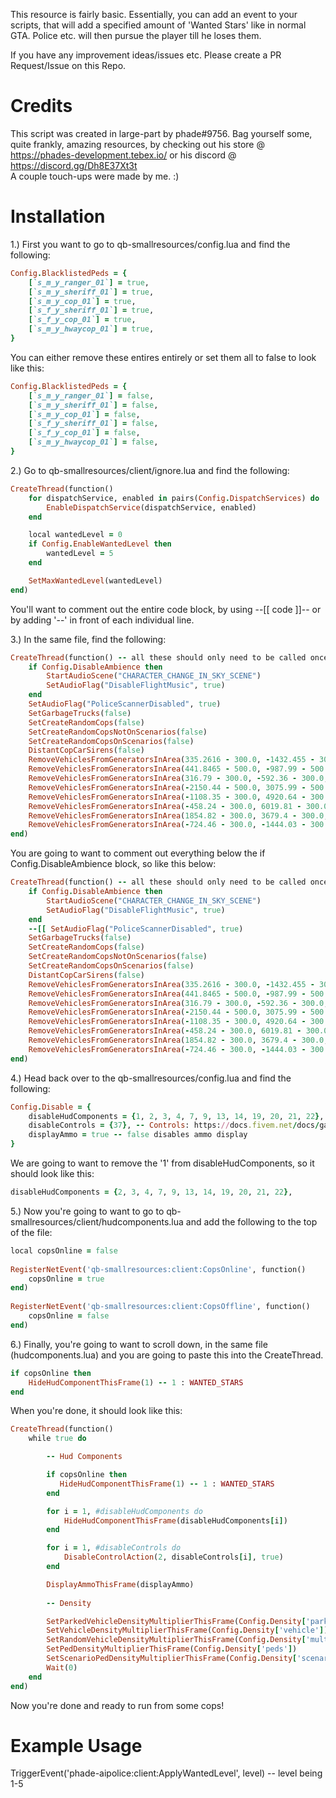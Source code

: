 This resource is fairly basic. Essentially, you can add an event to your scripts, that will add a specified amount of 'Wanted Stars' like in normal GTA. Police etc. will then pursue the player till he loses them.

If you have any improvement ideas/issues etc. Please create a PR Request/Issue on this Repo.


# Credits

This script was created in large-part by phade#9756. Bag yourself some, quite frankly, amazing resources, by checking out his store @ https://phades-development.tebex.io/ or his discord @ https://discord.gg/Dh8E37Xt3t  
A couple touch-ups were made by me. :)


# Installation

1.) First you want to go to qb-smallresources/config.lua and find the following:

```ruby
Config.BlacklistedPeds = {
    [`s_m_y_ranger_01`] = true,
    [`s_m_y_sheriff_01`] = true,
    [`s_m_y_cop_01`] = true,
    [`s_f_y_sheriff_01`] = true,
    [`s_f_y_cop_01`] = true,
    [`s_m_y_hwaycop_01`] = true,
}
```

You can either remove these entires entirely or set them all to false to look like this:

```ruby
Config.BlacklistedPeds = {
    [`s_m_y_ranger_01`] = false,
    [`s_m_y_sheriff_01`] = false,
    [`s_m_y_cop_01`] = false,
    [`s_f_y_sheriff_01`] = false,
    [`s_f_y_cop_01`] = false,
    [`s_m_y_hwaycop_01`] = false,
}
```

2.) Go to qb-smallresources/client/ignore.lua and find the following:

```ruby
CreateThread(function()
	for dispatchService, enabled in pairs(Config.DispatchServices) do
		EnableDispatchService(dispatchService, enabled)
	end

	local wantedLevel = 0
	if Config.EnableWantedLevel then
		wantedLevel = 5
	end

	SetMaxWantedLevel(wantedLevel)
end)
```

You'll want to comment out the entire code block, by using --[[ code ]]-- or by adding '--' in front of each individual line.

3.) In the same file, find the following:

```ruby
CreateThread(function() -- all these should only need to be called once
	if Config.DisableAmbience then
		StartAudioScene("CHARACTER_CHANGE_IN_SKY_SCENE")
		SetAudioFlag("DisableFlightMusic", true)
	end
	SetAudioFlag("PoliceScannerDisabled", true)
	SetGarbageTrucks(false)
	SetCreateRandomCops(false)
	SetCreateRandomCopsNotOnScenarios(false)
	SetCreateRandomCopsOnScenarios(false)
	DistantCopCarSirens(false)
	RemoveVehiclesFromGeneratorsInArea(335.2616 - 300.0, -1432.455 - 300.0, 46.51 - 300.0, 335.2616 + 300.0, -1432.455 + 300.0, 46.51 + 300.0) -- central los santos medical center
	RemoveVehiclesFromGeneratorsInArea(441.8465 - 500.0, -987.99 - 500.0, 30.68 -500.0, 441.8465 + 500.0, -987.99 + 500.0, 30.68 + 500.0) -- police station mission row
	RemoveVehiclesFromGeneratorsInArea(316.79 - 300.0, -592.36 - 300.0, 43.28 - 300.0, 316.79 + 300.0, -592.36 + 300.0, 43.28 + 300.0) -- pillbox
	RemoveVehiclesFromGeneratorsInArea(-2150.44 - 500.0, 3075.99 - 500.0, 32.8 - 500.0, -2150.44 + 500.0, -3075.99 + 500.0, 32.8 + 500.0) -- military
	RemoveVehiclesFromGeneratorsInArea(-1108.35 - 300.0, 4920.64 - 300.0, 217.2 - 300.0, -1108.35 + 300.0, 4920.64 + 300.0, 217.2 + 300.0) -- nudist
	RemoveVehiclesFromGeneratorsInArea(-458.24 - 300.0, 6019.81 - 300.0, 31.34 - 300.0, -458.24 + 300.0, 6019.81 + 300.0, 31.34 + 300.0) -- police station paleto
	RemoveVehiclesFromGeneratorsInArea(1854.82 - 300.0, 3679.4 - 300.0, 33.82 - 300.0, 1854.82 + 300.0, 3679.4 + 300.0, 33.82 + 300.0) -- police station sandy
	RemoveVehiclesFromGeneratorsInArea(-724.46 - 300.0, -1444.03 - 300.0, 5.0 - 300.0, -724.46 + 300.0, -1444.03 + 300.0, 5.0 + 300.0) -- REMOVE CHOPPERS WOW
end)
```

You are going to want to comment out everything below the if Config.DisableAmbience block, so like this below:

```ruby
CreateThread(function() -- all these should only need to be called once
	if Config.DisableAmbience then
		StartAudioScene("CHARACTER_CHANGE_IN_SKY_SCENE")
		SetAudioFlag("DisableFlightMusic", true)
	end
	--[[ SetAudioFlag("PoliceScannerDisabled", true)
	SetGarbageTrucks(false)
	SetCreateRandomCops(false)
	SetCreateRandomCopsNotOnScenarios(false)
	SetCreateRandomCopsOnScenarios(false)
	DistantCopCarSirens(false)
	RemoveVehiclesFromGeneratorsInArea(335.2616 - 300.0, -1432.455 - 300.0, 46.51 - 300.0, 335.2616 + 300.0, -1432.455 + 300.0, 46.51 + 300.0) -- central los santos medical center
	RemoveVehiclesFromGeneratorsInArea(441.8465 - 500.0, -987.99 - 500.0, 30.68 -500.0, 441.8465 + 500.0, -987.99 + 500.0, 30.68 + 500.0) -- police station mission row
	RemoveVehiclesFromGeneratorsInArea(316.79 - 300.0, -592.36 - 300.0, 43.28 - 300.0, 316.79 + 300.0, -592.36 + 300.0, 43.28 + 300.0) -- pillbox
	RemoveVehiclesFromGeneratorsInArea(-2150.44 - 500.0, 3075.99 - 500.0, 32.8 - 500.0, -2150.44 + 500.0, -3075.99 + 500.0, 32.8 + 500.0) -- military
	RemoveVehiclesFromGeneratorsInArea(-1108.35 - 300.0, 4920.64 - 300.0, 217.2 - 300.0, -1108.35 + 300.0, 4920.64 + 300.0, 217.2 + 300.0) -- nudist
	RemoveVehiclesFromGeneratorsInArea(-458.24 - 300.0, 6019.81 - 300.0, 31.34 - 300.0, -458.24 + 300.0, 6019.81 + 300.0, 31.34 + 300.0) -- police station paleto
	RemoveVehiclesFromGeneratorsInArea(1854.82 - 300.0, 3679.4 - 300.0, 33.82 - 300.0, 1854.82 + 300.0, 3679.4 + 300.0, 33.82 + 300.0) -- police station sandy
	RemoveVehiclesFromGeneratorsInArea(-724.46 - 300.0, -1444.03 - 300.0, 5.0 - 300.0, -724.46 + 300.0, -1444.03 + 300.0, 5.0 + 300.0) -- REMOVE CHOPPERS WOW--]]
end)
```

4.) Head back over to the qb-smallresources/config.lua and find the following:

```ruby
Config.Disable = {
    disableHudComponents = {1, 2, 3, 4, 7, 9, 13, 14, 19, 20, 21, 22}, -- Hud Components: https://docs.fivem.net/natives/?_0x6806C51AD12B83B8
    disableControls = {37}, -- Controls: https://docs.fivem.net/docs/game-references/controls/
    displayAmmo = true -- false disables ammo display
}
```

We are going to want to remove the '1' from disableHudComponents, so it should look like this:

```ruby
disableHudComponents = {2, 3, 4, 7, 9, 13, 14, 19, 20, 21, 22},
```

5.) Now you're going to want to go to qb-smallresources/client/hudcomponents.lua and add the following to the top of the file:

```ruby
local copsOnline = false
 
RegisterNetEvent('qb-smallresources:client:CopsOnline', function()
	copsOnline = true
end)
 
RegisterNetEvent('qb-smallresources:client:CopsOffline', function()
	copsOnline = false
end)
```

6.) Finally, you're going to want to scroll down, in the same file (hudcomponents.lua) and you are going to paste this into the CreateThread.

```ruby
if copsOnline then
	HideHudComponentThisFrame(1) -- 1 : WANTED_STARS
end
```

When you're done, it should look like this:

```ruby
CreateThread(function()
    while true do

        -- Hud Components

        if copsOnline then
	       HideHudComponentThisFrame(1) -- 1 : WANTED_STARS
        end

        for i = 1, #disableHudComponents do
            HideHudComponentThisFrame(disableHudComponents[i])
        end

        for i = 1, #disableControls do
            DisableControlAction(2, disableControls[i], true)
        end

        DisplayAmmoThisFrame(displayAmmo)
        
        -- Density

        SetParkedVehicleDensityMultiplierThisFrame(Config.Density['parked'])
        SetVehicleDensityMultiplierThisFrame(Config.Density['vehicle'])
        SetRandomVehicleDensityMultiplierThisFrame(Config.Density['multiplier'])
        SetPedDensityMultiplierThisFrame(Config.Density['peds'])
        SetScenarioPedDensityMultiplierThisFrame(Config.Density['scenario'], Config.Density['scenario']) -- Walking NPC Density
        Wait(0)
    end
end)
```


Now you're done and ready to run from some cops!

# Example Usage

TriggerEvent('phade-aipolice:client:ApplyWantedLevel', level) -- level being 1-5

